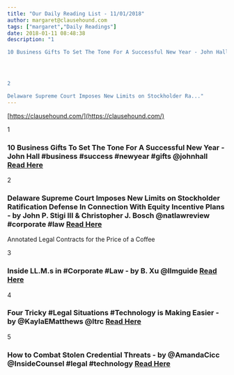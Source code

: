 ```yaml
---
title: "Our Daily Reading List - 11/01/2018"
author: margaret@clausehound.com
tags: ["margaret","Daily Readings"]
date: 2018-01-11 08:48:38
description: "1

10 Business Gifts To Set The Tone For A Successful New Year - John Hall #business #success #newyear #gifts @johnhall Read Here

 


2

Delaware Supreme Court Imposes New Limits on Stockholder Ra..."
---
```


[https://clausehound.com/](https://clausehound.com/)

1

### 10 Business Gifts To Set The Tone For A Successful New Year - John Hall #business #success #newyear #gifts @johnhall [Read Here](https://www.forbes.com/sites/johnhall/2018/01/07/10-business-gifts-to-set-the-tone-for-a-successful-new-year/#1c352c832f9b)

 

2

### Delaware Supreme Court Imposes New Limits on Stockholder Ratification Defense In Connection With Equity Incentive Plans - by John P. Stigi III & Christopher J. Bosch @natlawreview #corporate #law [Read Here](https://goo.gl/Tpygcc)

Annotated Legal Contracts
for the Price of a Coffee

3

### Inside LL.M.s in #Corporate #Law - by B. Xu @llmguide [Read Here](https://goo.gl/HPyPhL)

 

4

### Four Tricky #Legal Situations #Technology is Making Easier - by @KaylaEMatthews @ltrc  [Read Here](https://goo.gl/Aovx5F)

 

5

### How to Combat Stolen Credential Threats - by @AmandaCicc @InsideCounsel #legal #technology [Read Here](https://goo.gl/P8NhJj)

 